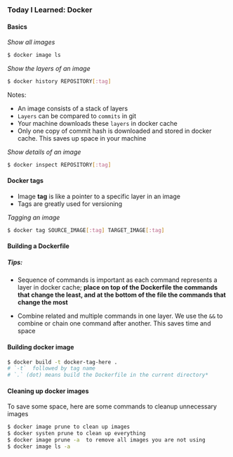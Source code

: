 ### Today I Learned: Docker

#### Basics

*Show all images*
```bash
$ docker image ls
```

*Show the layers of an image*
```bash
$ docker history REPOSITORY[:tag]
```

Notes:
- An image consists of a stack of layers
- `Layers` can be compared to `commits` in git
- Your machine downloads these `layers` in docker cache
- Only one copy of commit hash is downloaded and stored in docker cache. This saves up space in your machine

*Show details of an image*
```bash
$ docker inspect REPOSITORY[:tag]
```

#### Docker tags

- Image **tag** is like a pointer to a specific layer in an image
- Tags are greatly used for versioning

*Tagging an image*
```bash
$ docker tag SOURCE_IMAGE[:tag] TARGET_IMAGE[:tag]
```

#### Building a Dockerfile
##### Tips:

- Sequence of commands is important as each command represents a layer in docker cache; **place on top of the Dockerfile the commands that change the least, and at the bottom of the file the commands that change the most**

- Combine related and multiple commands in one layer. We use the `&&` to combine or  chain one command after another. This saves time and space

#### Building docker image

```bash
$ docker build -t docker-tag-here .
# `-t`  followed by tag name
# `.` (dot) means build the Dockerfile in the current directory*

```


#### Cleaning up docker images

To save some space, here are some commands to cleanup unnecessary images 

```bash
$ docker image prune to clean up images
$ docker systen prune to clean up everything
$ docker image prune -a  to remove all images you are not using
$ docker image ls -a
```
